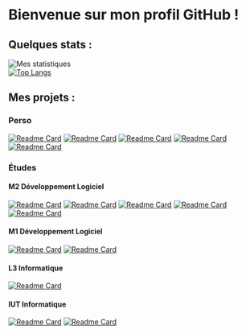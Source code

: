 # Bienvenue sur mon profil GitHub !
## Quelques stats :
![Mes statistiques](https://github-readme-stats.vercel.app/api?username=Fonkio&show_icons=true&theme=tokyonight&count_private=true)<br>
[![Top Langs](https://github-readme-stats.vercel.app/api/top-langs/?username=Fonkio&theme=tokyonight)](https://github.com/anuraghazra/github-readme-stats)

## Mes projets :
### Perso
[![Readme Card](https://github-readme-stats.vercel.app/api/pin/?username=MvWild&repo=launcher-mvwild&show_owner=true&theme=tokyonight)](https://github.com/Fonkio/Inicium-Launcher)
[![Readme Card](https://github-readme-stats.vercel.app/api/pin/?username=Fonkio&repo=IniciumBot&show_owner=true&theme=tokyonight)](https://github.com/Fonkio/IniciumBot)
[![Readme Card](https://github-readme-stats.vercel.app/api/pin/?username=Fonkio&repo=Gondran-Dorald&show_owner=true&theme=tokyonight)](https://github.com/Fonkio/Gondran-Dorald)
[![Readme Card](https://github-readme-stats.vercel.app/api/pin/?username=MvWild&repo=ImportHome&show_owner=true&theme=tokyonight)](https://github.com/Fonkio/ImportHome)
[![Readme Card](https://github-readme-stats.vercel.app/api/pin/?username=Fonkio&repo=DownloadStationViewer&show_owner=true&theme=tokyonight)](https://github.com/Fonkio/DownloadStationViewer)

### Études
#### M2 Développement Logiciel
[![Readme Card](https://github-readme-stats.vercel.app/api/pin/?username=Gang-of-Fourt&repo=MobeChallenge&show_owner=true&theme=tokyonight)](https://github.com/Gang-of-Fourt/MobeChallenge)
[![Readme Card](https://github-readme-stats.vercel.app/api/pin/?username=Fonkio&repo=m2-pcr-rmi-etu&show_owner=true&theme=tokyonight)](https://github.com/Fonkio/m2-pcr-rmi-etu)
[![Readme Card](https://github-readme-stats.vercel.app/api/pin/?username=Fonkio&repo=TP-Angular&show_owner=true&theme=tokyonight)](https://github.com/Fonkio/TP-Angular)
[![Readme Card](https://github-readme-stats.vercel.app/api/pin/?username=Fonkio&repo=IDM-DSL-TP-Note&show_owner=true&theme=tokyonight)](https://github.com/Fonkio/IDM-DSL-TP-Note)
[![Readme Card](https://github-readme-stats.vercel.app/api/pin/?username=Gang-of-Fourt&repo=MOBE-Tetris&show_owner=true&theme=tokyonight)](https://github.com/Gang-of-Fourt/MOBE-Tetris)

#### M1 Développement Logiciel
[![Readme Card](https://github-readme-stats.vercel.app/api/pin/?username=55Evo&repo=Promesse&show_owner=true&theme=tokyonight)](https://github.com/55Evo/Promesse)
[![Readme Card](https://github-readme-stats.vercel.app/api/pin/?username=Fonkio&repo=Metaheuristique&show_owner=true&theme=tokyonight)](https://github.com/Fonkio/Metaheuristique)

#### L3 Informatique
[![Readme Card](https://github-readme-stats.vercel.app/api/pin/?username=Fonkio&repo=alertOCampus&show_owner=true&theme=tokyonight)](https://github.com/Fonkio/alertOCampus)

#### IUT Informatique
[![Readme Card](https://github-readme-stats.vercel.app/api/pin/?username=Fonkio&repo=Keyper&show_owner=true&theme=tokyonight)](https://github.com/Fonkio/Keyper)
[![Readme Card](https://github-readme-stats.vercel.app/api/pin/?username=Fonkio&repo=GestionEquipeSportive&show_owner=true&theme=tokyonight)](https://github.com/Fonkio/GestionEquipeSportive)
